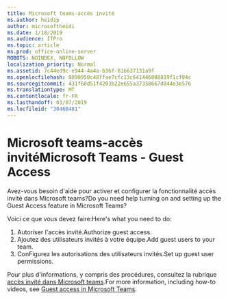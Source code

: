 ```yaml
---
title: Microsoft teams-accès invité
ms.author: heidip
author: microsoftheidi
ms.date: 1/18/2019
ms.audience: ITPro
ms.topic: article
ms.prod: office-online-server
ROBOTS: NOINDEX, NOFOLLOW
localization_priority: Normal
ms.assetid: 7c44ed9c-e944-4a4a-b36f-81b637131a9f
ms.openlocfilehash: 0890950c48ffae7cfc13c641446088819f1cf04c
ms.sourcegitcommit: 431f60d51f4203b22e655a37358667d844e3e576
ms.translationtype: MT
ms.contentlocale: fr-FR
ms.lasthandoff: 03/07/2019
ms.locfileid: "30468481"
---
```

# <a name="microsoft-teams---guest-access"></a><span data-ttu-id="0d33f-102">Microsoft teams-accès invité</span><span class="sxs-lookup"><span data-stu-id="0d33f-102">Microsoft Teams - Guest Access</span></span>

<span data-ttu-id="0d33f-103">Avez-vous besoin d'aide pour activer et configurer la fonctionnalité accès invité dans Microsoft teams?</span><span class="sxs-lookup"><span data-stu-id="0d33f-103">Do you need help turning on and setting up the Guest Access feature in Microsoft Teams?</span></span>

<span data-ttu-id="0d33f-104">Voici ce que vous devez faire:</span><span class="sxs-lookup"><span data-stu-id="0d33f-104">Here's what you need to do:</span></span>

1. <span data-ttu-id="0d33f-105">Autoriser l'accès invité.</span><span class="sxs-lookup"><span data-stu-id="0d33f-105">Authorize guest access.</span></span>
1. <span data-ttu-id="0d33f-106">Ajoutez des utilisateurs invités à votre équipe.</span><span class="sxs-lookup"><span data-stu-id="0d33f-106">Add guest users to your team.</span></span>
1. <span data-ttu-id="0d33f-107">ConFigurez les autorisations des utilisateurs invités.</span><span class="sxs-lookup"><span data-stu-id="0d33f-107">Set up guest user permissions.</span></span>

<span data-ttu-id="0d33f-108">Pour plus d'informations, y compris des procédures, consultez la rubrique [accès invité dans Microsoft teams](https://docs.microsoft.com/en-us/microsoftteams/guest-access).</span><span class="sxs-lookup"><span data-stu-id="0d33f-108">For more information, including how-to videos, see [Guest access in Microsoft Teams](https://docs.microsoft.com/en-us/microsoftteams/guest-access).</span></span>

